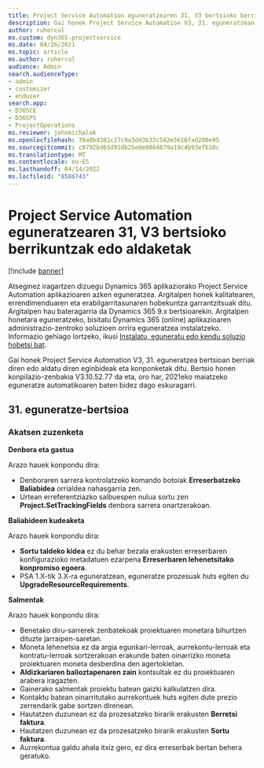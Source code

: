 ```yaml
---
title: Project Service Automation eguneratzearen 31, V3 bertsioko berrikuntzak edo aldaketak
description: Gai honek Project Service Automation V3, 31. eguneratzean erabilgarri dauden eginbideak eta konponketak ditu.
author: ruhercul
ms.custom: dyn365-projectservice
ms.date: 04/26/2021
ms.topic: article
ms.author: ruhercul
audience: Admin
search.audienceType:
- admin
- customizer
- enduser
search.app:
- D365CE
- D365PS
- ProjectOperations
ms.reviewer: johnmichalak
ms.openlocfilehash: 70a8bd381c27c9a3dd3b33c582e5616fad280e95
ms.sourcegitcommit: c0792bd65d92db25e0e8864879a19c4b93efb10c
ms.translationtype: MT
ms.contentlocale: eu-ES
ms.lasthandoff: 04/14/2022
ms.locfileid: "8586743"
---
```

# <a name="whats-new-or-changed-in-project-service-automation-update-release-31-v3"></a>Project Service Automation eguneratzearen 31, V3 bertsioko berrikuntzak edo aldaketak

[!include [banner](../includes/psa-now-project-operations.md)]

Atseginez iragartzen dizuegu Dynamics 365 aplikaziorako Project Service Automation aplikazioaren azken eguneratzea. Argitalpen honek kalitatearen, errendimenduaren eta erabilgarritasunaren hobekuntza garrantzitsuak ditu. Argitalpen hau bateragarria da Dynamics 365 9.x bertsioarekin. Argitalpen honetara eguneratzeko, bisitatu Dynamics 365 (online) aplikazioaren administrazio-zentroko soluzioen orrira eguneratzea instalatzeko. Informazio gehiago lortzeko, ikusi [Instalatu, eguneratu edo kendu soluzio hobetsi bat](/power-platform/admin/install-remove-preferred-solution).

Gai honek Project Service Automation V3, 31. eguneratzea bertsioan berriak diren edo aldatu diren eginbideak eta konponketak ditu. Bertsio honen konpilazio-zenbakia V3.10.52.77 da eta, oro har, 2021eko maiatzeko eguneratze automatikoaren baten bidez dago eskuragarri.

## <a name="update-release-31"></a>31. eguneratze-bertsioa

### <a name="bug-fixes"></a>Akatsen zuzenketa

**Denbora eta gastua**

Arazo hauek konpondu dira:

- Denboraren sarrera kontrolatzeko komando botoiak **Erreserbatzeko Baliabidea** orrialdea nahasgarria zen.
- Urtean erreferentziazko salbuespen nulua sortu zen **Project.SetTrackingFields** denbora sarrera onartzerakoan.

**Baliabideen kudeaketa**

Arazo hauek konpondu dira:

- **Sortu taldeko kidea** ez du behar bezala erakusten erreserbaren konfigurazioko metadatuen ezarpena **Erreserbaren lehenetsitako konpromiso egoera**.
- PSA 1.X-tik 3.X-ra eguneratzean, eguneratze prozesuak huts egiten du **UpgradeResourceRequirements**.


**Salmentak**

Arazo hauek konpondu dira:

- Benetako diru-sarrerek zenbatekoak proiektuaren monetara bihurtzen dituzte jarraipen-saretan.
- Moneta lehenetsia ez da argia egunkari-lerroak, aurrekontu-lerroak eta kontratu-lerroak sortzerakoan erakunde baten oinarrizko moneta proiektuaren moneta desberdina den agertokietan.
- **Aldizkariaren balioztapenaren zain** kontsultak ez du proiektuaren arabera iragazten.
- Gainerako salmentak proiektu batean gaizki kalkulatzen dira.
- Kontaktu batean oinarritutako aurrekontuek huts egiten dute prezio zerrendarik gabe sortzen direnean.
- Hautatzen duzunean ez da prozesatzeko birarik erakusten **Berretsi faktura**.
- Hautatzen duzunean ez da prozesatzeko birarik erakusten **Sortu faktura**.
- Aurrekontua galdu ahala itxiz gero, ez dira erreserbak bertan behera geratuko.







